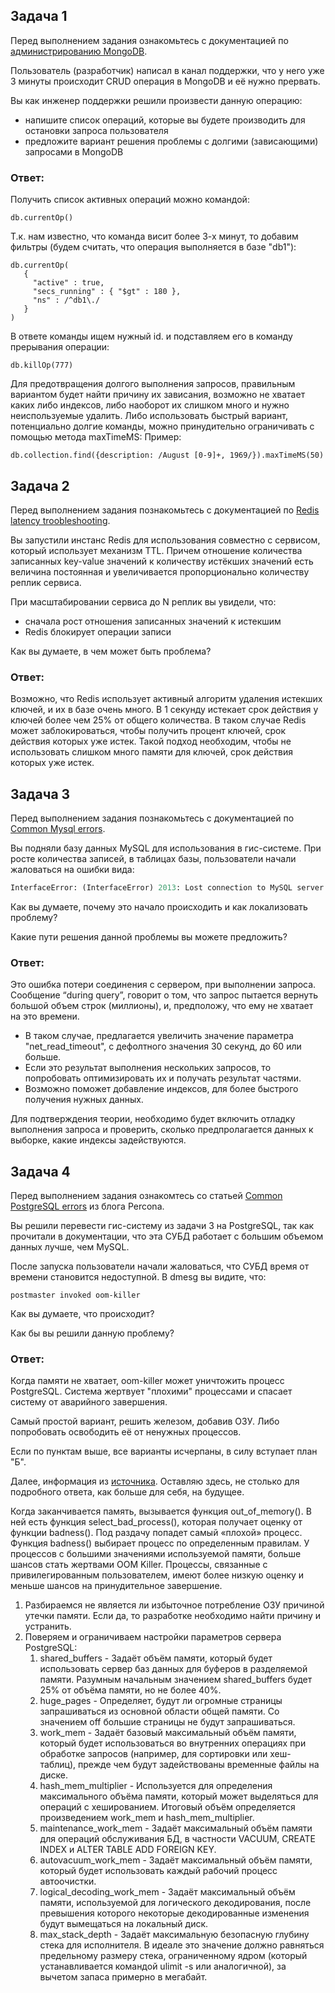 ## Задача 1

Перед выполнением задания ознакомьтесь с документацией по [администрированию MongoDB](https://docs.mongodb.com/manual/administration/).

Пользователь (разработчик) написал в канал поддержки, что у него уже 3 минуты происходит CRUD операция в MongoDB и её 
нужно прервать. 

Вы как инженер поддержки решили произвести данную операцию:
- напишите список операций, которые вы будете производить для остановки запроса пользователя
- предложите вариант решения проблемы с долгими (зависающими) запросами в MongoDB

### Ответ:
Получить список активных операций можно командой: 
```commandline
db.currentOp()
```
Т.к. нам известно, что команда висит более 3-х минут, то добавим фильтры (будем считать, что операция выполняется в базе "db1"):

```commandline
db.currentOp(
   {
     "active" : true,
     "secs_running" : { "$gt" : 180 },
     "ns" : /^db1\./
   }
)
```
В ответе команды ищем нужный id. и подставляем его в команду прерывания операции:
```commandline
db.killOp(777)
```

Для предотвращения долгого выполнения запросов, правильным вариантом будет найти причину их зависания, возможно не хватает каких либо индексов, либо наоборот их слишком много и нужно неиспользуемые удалить. Либо использовать быстрый вариант, потенциально долгие команды, можно принудительно ограничивать с помощью метода maxTimeMS:
Пример:
```commandline
db.collection.find({description: /August [0-9]+, 1969/}).maxTimeMS(50)
```

## Задача 2

Перед выполнением задания познакомьтесь с документацией по [Redis latency troobleshooting](https://redis.io/topics/latency).

Вы запустили инстанс Redis для использования совместно с сервисом, который использует механизм TTL. 
Причем отношение количества записанных key-value значений к количеству истёкших значений есть величина постоянная и
увеличивается пропорционально количеству реплик сервиса. 

При масштабировании сервиса до N реплик вы увидели, что:
- сначала рост отношения записанных значений к истекшим
- Redis блокирует операции записи

Как вы думаете, в чем может быть проблема?

### Ответ:
Возможно, что Redis использует активный алгоритм удаления истекших ключей, и их в базе очень много. В 1 секунду истекает срок действия у ключей более чем 25% от общего количества.
В таком случае Redis может заблокироваться, чтобы получить процент ключей, срок действия которых уже истек.
Такой подход необходим, чтобы не использовать слишком много памяти для ключей, срок действия которых уже истек.

## Задача 3

Перед выполнением задания познакомьтесь с документацией по [Common Mysql errors](https://dev.mysql.com/doc/refman/8.0/en/common-errors.html).

Вы подняли базу данных MySQL для использования в гис-системе. При росте количества записей, в таблицах базы,
пользователи начали жаловаться на ошибки вида:
```python
InterfaceError: (InterfaceError) 2013: Lost connection to MySQL server during query u'SELECT..... '
```

Как вы думаете, почему это начало происходить и как локализовать проблему?

Какие пути решения данной проблемы вы можете предложить?

### Ответ:
Это ошибка потери соединения с сервером, при выполнении запроса.
Сообщение “during query”, говорит о том, что запрос пытается вернуть большой объем строк (миллионы), и, предположу, что ему не хватает на это времени.
* В таком случае, предлагается увеличить значение параметра "net_read_timeout", с дефолтного значения 30 секунд, до 60 или больше.
* Если это результат выполнения нескольких запросов, то попробовать оптимизировать их и получать результат частями.
* Возможно поможет добавление индексов, для более быстрого получения нужных данных.

Для подтверждения теории, необходимо будет включить отладку выполнения запроса и проверить, сколько предпролагается данных к выборке, какие индексы задействуются.

## Задача 4

Перед выполнением задания ознакомтесь со статьей [Common PostgreSQL errors](https://www.percona.com/blog/2020/06/05/10-common-postgresql-errors/) из блога Percona.

Вы решили перевести гис-систему из задачи 3 на PostgreSQL, так как прочитали в документации, что эта СУБД работает с 
большим объемом данных лучше, чем MySQL.

После запуска пользователи начали жаловаться, что СУБД время от времени становится недоступной. В dmesg вы видите, что:

`postmaster invoked oom-killer`

Как вы думаете, что происходит?

Как бы вы решили данную проблему?

### Ответ:
Когда памяти не хватает, oom-killer может уничтожить процесс PostgreSQL. Система жертвует "плохими" процессами и спасает систему от аварийного завершения.

Самый простой вариант, решить железом, добавив ОЗУ. Либо попробовать освободить её от ненужных процессов.

Если по пунктам выше, все варианты исчерпаны, в силу вступает план "Б".

Далее, информация из [источника](https://habr.com/ru/company/southbridge/blog/464245/). Оставляю здесь, не столько для подробного ответа, как больше для себя, на будущее.

Когда заканчивается память, вызывается функция out_of_memory(). В ней есть функция select_bad_process(), которая получает оценку от функции badness(). Под раздачу попадет самый «плохой» процесс. Функция badness() выбирает процесс по определенным правилам. У процессов с большими значениями используемой памяти, больше шансов стать жертвами OOM Killer. Процессы, связанные с привилегированным пользователем, имеют более низкую оценку и меньше шансов на принудительное завершение.

1. Разбираемся не является ли избыточное потребление ОЗУ причиной утечки памяти. Если да, то разработке необходимо найти причину и устранить.
2. Поверяем и ограничиваем настройки параметров сервера PostgreSQL:
   1. shared_buffers - Задаёт объём памяти, который будет использовать сервер баз данных для буферов в разделяемой памяти. Разумным начальным значением shared_buffers будет 25% от объёма памяти, но не более 40%.
   2. huge_pages - Определяет, будут ли огромные страницы запрашиваться из основной области общей памяти. Со значением off большие страницы не будут запрашиваться.
   3. work_mem - Задаёт базовый максимальный объём памяти, который будет использоваться во внутренних операциях при обработке запросов (например, для сортировки или хеш-таблиц), прежде чем будут задействованы временные файлы на диске.
   4. hash_mem_multiplier - Используется для определения максимального объёма памяти, который может выделяться для операций с хешированием. Итоговый объём определяется произведением work_mem и hash_mem_multiplier. 
   5. maintenance_work_mem - Задаёт максимальный объём памяти для операций обслуживания БД, в частности VACUUM, CREATE INDEX и ALTER TABLE ADD FOREIGN KEY.
   6. autovacuum_work_mem - Задаёт максимальный объём памяти, который будет использовать каждый рабочий процесс автоочистки.
   7. logical_decoding_work_mem - Задаёт максимальный объём памяти, используемой для логического декодирования, после превышения которого некоторые декодированные изменения будут вымещаться на локальный диск. 
   8. max_stack_depth - Задаёт максимальную безопасную глубину стека для исполнителя. В идеале это значение должно равняться предельному размеру стека, ограниченному ядром (который устанавливается командой ulimit -s или аналогичной), за вычетом запаса примерно в мегабайт.